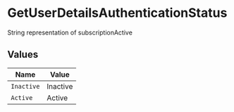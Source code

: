 # GetUserDetailsAuthenticationStatus

String representation of subscriptionActive


## Values

| Name       | Value      |
| ---------- | ---------- |
| `Inactive` | Inactive   |
| `Active`   | Active     |